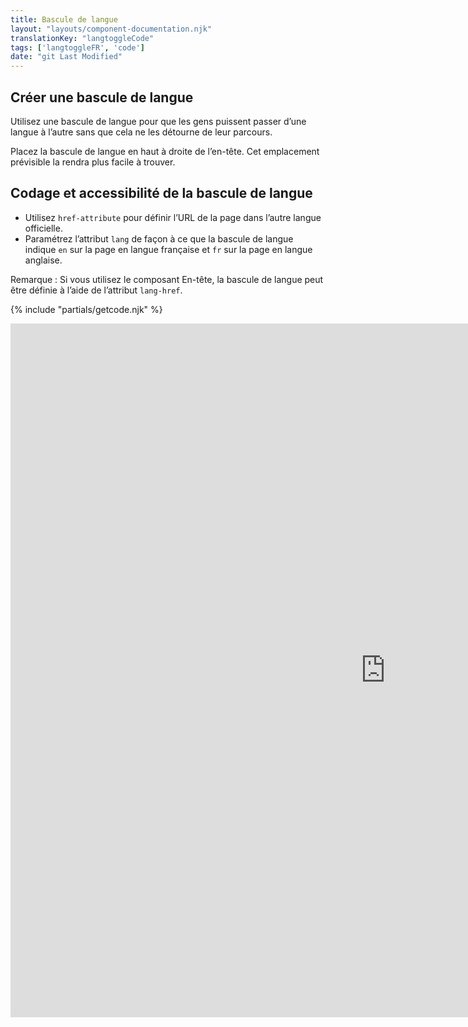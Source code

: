 ```yaml
---
title: Bascule de langue
layout: "layouts/component-documentation.njk"
translationKey: "langtoggleCode"
tags: ['langtoggleFR', 'code']
date: "git Last Modified"
---
```


## Créer une bascule de langue

Utilisez une bascule de langue pour que les gens puissent passer d’une langue à l’autre sans que cela ne les détourne de leur parcours.

Placez la bascule de langue en haut à droite de l’en-tête. Cet emplacement prévisible la rendra plus facile à trouver.

## Codage et accessibilité de la bascule de langue

- Utilisez `href-attribute` pour définir l’URL de la page dans l’autre langue officielle.
- Paramétrez l’attribut `lang` de façon à ce que la bascule de langue indique `en` sur la page en langue française et `fr` sur la page en langue anglaise.

Remarque : Si vous utilisez le composant En-tête, la bascule de langue peut être définie à l’aide de l’attribut `lang-href`.

{% include "partials/getcode.njk" %}

<iframe
  title="Overview of gcds-footer properties and events."
  src="https://cds-snc.github.io/gcds-components/iframe.html?viewMode=docs&singleStory=true&id=components-language-toggle--events-properties"
  width="1200"
  height="1110"
  style="display: block; margin: 0 auto;"
  frameBorder="0"
  allow="clipboard-write"
></iframe>
